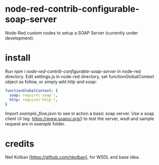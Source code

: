 #  node-red-contrib-configurable-soap-server

Node-Red custom nodes to setup a SOAP Server (currently under development).

#  install

Run *npm i node-red-contrib-configurable-soap-server* in node-red directory. Edit settings.js in node-red directory, set functionGlobalContext object as follow, or simply add *http* and *soap*:

```yaml
functionGlobalContext: {
  soap: require('soap'),
  http: require('http'),
}
```
Import *example_flow.json* to see in action a basic soap server. Use a soap client UI (eg. https://www.soapui.org/) to test the server, wsdl and sample request are in *example* folder. 

# credits 
Neil Kolban [https://github.com/nkolban], for WSDL and base idea.